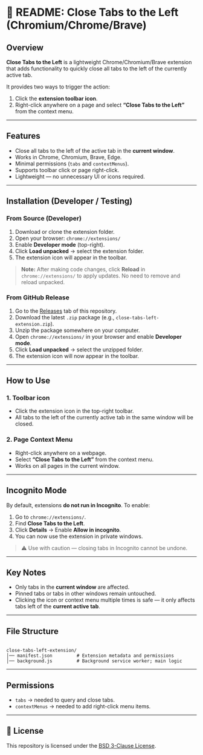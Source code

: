 # 📄 README: Close Tabs to the Left (Chromium/Chrome/Brave)

## Overview

**Close Tabs to the Left** is a lightweight Chrome/Chromium/Brave extension that adds functionality to quickly close all tabs to the left of the currently active tab.

It provides two ways to trigger the action:

1. Click the **extension toolbar icon**.
2. Right-click anywhere on a page and select **“Close Tabs to the Left”** from the context menu.

---

## Features

* Close all tabs to the left of the active tab in the **current window**.
* Works in Chrome, Chromium, Brave, Edge.
* Minimal permissions (`tabs` and `contextMenus`).
* Supports toolbar click or page right-click.
* Lightweight — no unnecessary UI or icons required.

---

## Installation (Developer / Testing)

### From Source (Developer)

1. Download or clone the extension folder.
2. Open your browser: `chrome://extensions/`
3. Enable **Developer mode** (top-right).
4. Click **Load unpacked** → select the extension folder.
5. The extension icon will appear in the toolbar.

> **Note:** After making code changes, click **Reload** in `chrome://extensions/` to apply updates. No need to remove and reload unpacked.

### From GitHub Release

1. Go to the [Releases](https://github.com/arifmahmudrana/close-tabs-left-extension/releases) tab of this repository.
2. Download the latest `.zip` package (e.g., `close-tabs-left-extension.zip`).
3. Unzip the package somewhere on your computer.
4. Open `chrome://extensions/` in your browser and enable **Developer mode**.
5. Click **Load unpacked** → select the unzipped folder.
6. The extension icon will now appear in the toolbar.

---

## How to Use

### 1. Toolbar icon

* Click the extension icon in the top-right toolbar.
* All tabs to the left of the currently active tab in the same window will be closed.

### 2. Page Context Menu

* Right-click anywhere on a webpage.
* Select **“Close Tabs to the Left”** from the context menu.
* Works on all pages in the current window.

---

## Incognito Mode

By default, extensions **do not run in Incognito**. To enable:

1. Go to `chrome://extensions/`.
2. Find **Close Tabs to the Left**.
3. Click **Details** → Enable **Allow in incognito**.
4. You can now use the extension in private windows.

> ⚠️ Use with caution — closing tabs in Incognito cannot be undone.

---

## Key Notes

* Only tabs in the **current window** are affected.
* Pinned tabs or tabs in other windows remain untouched.
* Clicking the icon or context menu multiple times is safe — it only affects tabs left of the **current active tab**.

---

## File Structure

```

close-tabs-left-extension/
│── manifest.json         # Extension metadata and permissions
│── background.js         # Background service worker; main logic

```

---

## Permissions

* `tabs` → needed to query and close tabs.
* `contextMenus` → needed to add right-click menu items.

---

## 📜 License

This repository is licensed under the [BSD 3-Clause License](./LICENSE).
